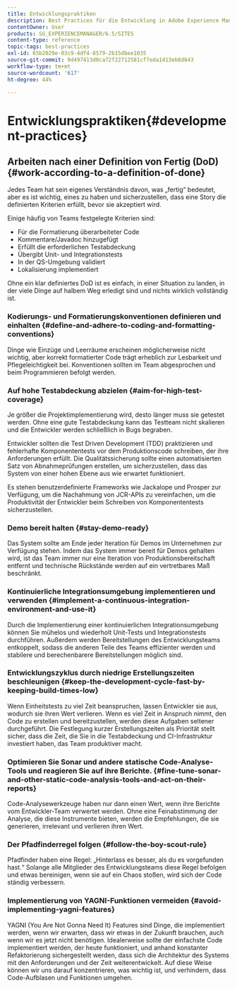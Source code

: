 ```yaml
---
title: Entwicklungspraktiken
description: Best Practices für die Entwicklung in Adobe Experience Manager.
contentOwner: User
products: SG_EXPERIENCEMANAGER/6.5/SITES
content-type: reference
topic-tags: best-practices
exl-id: 65b2029e-03c9-4df4-8579-2b15dbee1035
source-git-commit: 9d497413d0ca72f22712581cf7eda1413eb8d643
workflow-type: tm+mt
source-wordcount: '617'
ht-degree: 44%

---
```


# Entwicklungspraktiken{#development-practices}

## Arbeiten nach einer Definition von Fertig (DoD) {#work-according-to-a-definition-of-done}

Jedes Team hat sein eigenes Verständnis davon, was „fertig“ bedeutet, aber es ist wichtig, eines zu haben und sicherzustellen, dass eine Story die definierten Kriterien erfüllt, bevor sie akzeptiert wird.

Einige häufig von Teams festgelegte Kriterien sind:

* Für die Formatierung überarbeiteter Code
* Kommentare/Javadoc hinzugefügt
* Erfüllt die erforderlichen Testabdeckung
* Übergibt Unit- und Integrationstests
* In der QS-Umgebung validiert
* Lokalisierung implementiert

Ohne ein klar definiertes DoD ist es einfach, in einer Situation zu landen, in der viele Dinge auf halbem Weg erledigt sind und nichts wirklich vollständig ist.

### Kodierungs- und Formatierungskonventionen definieren und einhalten {#define-and-adhere-to-coding-and-formatting-conventions}

Dinge wie Einzüge und Leerräume erscheinen möglicherweise nicht wichtig, aber korrekt formatierter Code trägt erheblich zur Lesbarkeit und Pflegeleichtigkeit bei. Konventionen sollten im Team abgesprochen und beim Programmieren befolgt werden.

### Auf hohe Testabdeckung abzielen  {#aim-for-high-test-coverage}

Je größer die Projektimplementierung wird, desto länger muss sie getestet werden. Ohne eine gute Testabdeckung kann das Testteam nicht skalieren und die Entwickler werden schließlich in Bugs begraben.

Entwickler sollten die Test Driven Development (TDD) praktizieren und fehlerhafte Komponententests vor dem Produktionscode schreiben, der ihre Anforderungen erfüllt. Die Qualitätssicherung sollte einen automatisierten Satz von Abnahmeprüfungen erstellen, um sicherzustellen, dass das System von einer hohen Ebene aus wie erwartet funktioniert.

Es stehen benutzerdefinierte Frameworks wie Jackalope und Prosper zur Verfügung, um die Nachahmung von JCR-APIs zu vereinfachen, um die Produktivität der Entwickler beim Schreiben von Komponententests sicherzustellen.

### Demo bereit halten {#stay-demo-ready}

Das System sollte am Ende jeder Iteration für Demos im Unternehmen zur Verfügung stehen. Indem das System immer bereit für Demos gehalten wird, ist das Team immer nur eine Iteration von Produktionsbereitschaft entfernt und technische Rückstände werden auf ein vertretbares Maß beschränkt.

### Kontinuierliche Integrationsumgebung implementieren und verwenden {#implement-a-continuous-integration-environment-and-use-it}

Durch die Implementierung einer kontinuierlichen Integrationsumgebung können Sie mühelos und wiederholt Unit-Tests und Integrationstests durchführen. Außerdem werden Bereitstellungen des Entwicklungsteams entkoppelt, sodass die anderen Teile des Teams effizienter werden und stabilere und berechenbarere Bereitstellungen möglich sind.

### Entwicklungszyklus durch niedrige Erstellungszeiten beschleunigen {#keep-the-development-cycle-fast-by-keeping-build-times-low}

Wenn Einheitstests zu viel Zeit beanspruchen, lassen Entwickler sie aus, wodurch sie ihren Wert verlieren. Wenn es viel Zeit in Anspruch nimmt, den Code zu erstellen und bereitzustellen, werden diese Aufgaben seltener durchgeführt. Die Festlegung kurzer Erstellungszeiten als Priorität stellt sicher, dass die Zeit, die Sie in die Testabdeckung und CI-Infrastruktur investiert haben, das Team produktiver macht.

### Optimieren Sie Sonar und andere statische Code-Analyse-Tools und reagieren Sie auf ihre Berichte. {#fine-tune-sonar-and-other-static-code-analysis-tools-and-act-on-their-reports}

Code-Analysewerkzeuge haben nur dann einen Wert, wenn ihre Berichte vom Entwickler-Team verwertet werden. Ohne eine Feinabstimmung der Analyse, die diese Instrumente bieten, werden die Empfehlungen, die sie generieren, irrelevant und verlieren ihren Wert.

### Der Pfadfinderregel folgen {#follow-the-boy-scout-rule}

Pfadfinder haben eine Regel: „Hinterlass es besser, als du es vorgefunden hast.“ Solange alle Mitglieder des Entwicklungsteams diese Regel befolgen und etwas bereinigen, wenn sie auf ein Chaos stoßen, wird sich der Code ständig verbessern.

### Implementierung von YAGNI-Funktionen vermeiden {#avoid-implementing-yagni-features}

YAGNI (You Are Not Gonna Need It) Features sind Dinge, die implementiert werden, wenn wir erwarten, dass wir etwas in der Zukunft brauchen, auch wenn wir es jetzt nicht benötigen. Idealerweise sollte der einfachste Code implementiert werden, der heute funktioniert, und anhand konstanter Refaktorierung sichergestellt werden, dass sich die Architektur des Systems mit den Anforderungen und der Zeit weiterentwickelt. Auf diese Weise können wir uns darauf konzentrieren, was wichtig ist, und verhindern, dass Code-Aufblasen und Funktionen umgehen.
